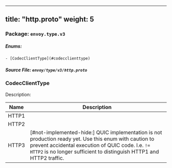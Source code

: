 
---
title: "http.proto"
weight: 5
---

<!-- Code generated by solo-kit. DO NOT EDIT. -->


### Package: `envoy.type.v3` 

##### Enums:


	- [CodecClientType](#codecclienttype)



##### Source File: `envoy/type/v3/http.proto`




  
### CodecClientType

Description: 

| Name | Description |
| ----- | ----------- | 
| HTTP1 |  |
| HTTP2 |  |
| HTTP3 | [#not-implemented-hide:] QUIC implementation is not production ready yet. Use this enum with caution to prevent accidental execution of QUIC code. I.e. `!= HTTP2` is no longer sufficient to distinguish HTTP1 and HTTP2 traffic. |


<!-- Start of HubSpot Embed Code -->
<script type="text/javascript" id="hs-script-loader" async defer src="//js.hs-scripts.com/5130874.js"></script>
<!-- End of HubSpot Embed Code -->
